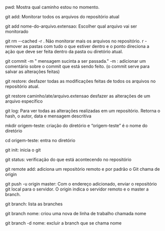  pwd: Mostra qual caminho estou no momento. 

 git add: Monitorar todos os arquivos do repositório atual

git add nome-do-arquivo.extensao: Escolher qual arquivo vai ser monitorado 

git rm --cached -r . 
Não monitorar mais os arquivos no repositório. 
r - remover as pastas com tudo o que estiver dentro 
e o ponto direciona a ação que deve ser feita dentro da pasta ou diretório atual. 

git commit -m " mensagem sucinta a ser passada."
-m : adicionar um comentário sobre o commit que está sendo feito.
(o commit serve para salvar as alterações feitas)

git restore: desfazer todas as modificações feitas de todos os arquivos no repositório atual. 

git restore caminho/ate/arquivo.extensao
desfazer as alterações de  um arquivo específico 

git log: Para ver todas as alterações realizadas em um repositório.
Retorna o hash, o autor, data e mensagem descritiva 

mkdir origem-teste: criação do diretório e “origem-teste” é o nome do diretório

cd origem-teste: entra no diretório 

git init: inicia o git 

git status: verificação do que está acontecendo no repositório

git remote add: adiciona um repositório remoto e por padrão o Git chama de origin

git push -u origin master: Com o endereço adicionado, enviar o repositório git local para o servidor. O origin indica o servidor remoto e o master a branch. 

git branch: lista as branches 

git branch nome: criou uma nova de linha de trabalho chamada nome 

git branch -d nome: excluir a branch que se chama nome 
